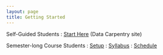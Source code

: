 ```yaml
---
layout: page
title: Getting Started
---
```


Self-Guided Students
: <a href="http://www.datacarpentry.org/semester-biology/START-for-self-guided-students/">
  <i class="fa fa-play-circle fa-fw"></i> Start Here</a> (Data Carpentry site)

Semester-long Course Students
: <a href="{{ site.baseurl}}/computer-setup">
  <i class="fa fa-download fa-fw"></i> Setup</a>
: <a href="{{ site.baseurl}}/syllabus">
  <i class="fa fa-file-text-o fa-fw"></i> Syllabus</a>
: <a href="{{ site.baseurl}}/schedule">
  <i class="fa fa-calendar fa-fw"></i> Schedule</a>

